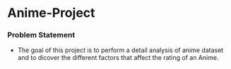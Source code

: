 # Anime-Project

### Problem Statement 
- The goal of this project is to perform a detail analysis of anime dataset and to dicover the different factors that affect the rating of an Anime.

